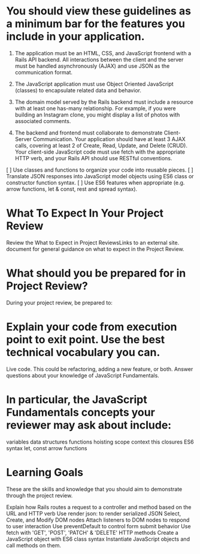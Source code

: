 # You should view these guidelines as a minimum bar for the features you include in your application.
1) The application must be an HTML, CSS, and JavaScript frontend with a Rails API backend. All interactions between the client and the server must be handled asynchronously (AJAX) and use JSON as the communication format.

2) The JavaScript application must use Object Oriented JavaScript (classes) to encapsulate related data and behavior.

3) The domain model served by the Rails backend must include a resource with at least one has-many relationship. For example, if you were building an Instagram clone, you might display a list of photos with associated comments.

4) The backend and frontend must collaborate to demonstrate Client-Server Communication.
     Your application should have at least 3 AJAX calls, covering at least 2 of Create, Read, Update, and Delete (CRUD).
     Your client-side JavaScript code must use fetch with the appropriate HTTP verb, and your Rails API should use RESTful conventions.


[ ] Use classes and functions to organize your code into reusable pieces.
[ ] Translate JSON responses into JavaScript model objects using ES6 class or constructor function syntax.
[ ] Use ES6 features when appropriate (e.g. arrow functions, let & const, rest and spread syntax).


# What To Expect In Your Project Review
Review the What to Expect in Project ReviewsLinks to an external site. document for general guidance on what to expect in the Project Review.

# What should you be prepared for in Project Review?
During your project review, be prepared to:

# Explain your code from execution point to exit point. Use the best technical vocabulary you can.
Live code. This could be refactoring, adding a new feature, or both.
Answer questions about your knowledge of JavaScript Fundamentals.

# In particular, the JavaScript Fundamentals concepts your reviewer may ask about include:
variables
data structures
functions
hoisting
scope
context
this
closures
ES6 syntax
let, const
arrow functions

# Learning Goals
These are the skills and knowledge that you should aim to demonstrate through the project review.

Explain how Rails routes a request to a controller and method based on the URL and HTTP verb
Use render json: to render serialized JSON
Select, Create, and Modify DOM nodes
Attach listeners to DOM nodes to respond to user interaction
Use preventDefault to control form submit behavior
Use fetch with 'GET', 'POST', 'PATCH' & 'DELETE' HTTP methods
Create a JavaScript object with ES6 class syntax
Instantiate JavaScript objects and call methods on them.
